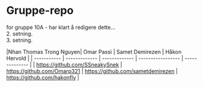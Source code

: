 # Gruppe-repo

for gruppe 10A - har klart å redigere dette...<br>
2. setning.<br>
3. setning.

|Nhan Thomas Trong Nguyen| Omar Passi  | Samet Demirezen | Håkon Hervold |
| ----------- | ------------- | ------------- | ----------------- | -------------- |
| https://github.com/SSneakySnek | https://github.com/Omarp321 | https://github.com/sametdemirezen | https://github.com/hakonfly |
